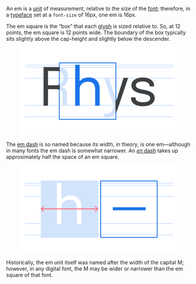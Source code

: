 

An em is a [unit](/glossary/unit) of measurement, relative to the size of the [font](/glossary/font); therefore, in a [typeface](/glossary/typeface) set at a `font-size` of 16px, one em is 16px.

The em square is the “box” that each [glyph](/glossary/glyph) is sized relative to. So, at 12 points, the em square is 12 points wide. The boundary of the box typically sits slightly above the cap-height and slightly below the descender.

<figure>

![The word “Rhys” with a box highlighting the em square around the “h” glyph and horizontal lines showing the type’s vertical metrics.](images/thumbnail.svg)

</figure>

The [em dash](/glossary/dashes) is so named because its width, in theory, is one em—although in many fonts the em dash is somewhat narrower. An [*en* dash](/glossary/en) takes up approximately half the space of an em square.

<figure>

![On the left, an “h” glyph sitting inside an em square, with arrows illustrating its total width. On the right, an em dash, occupying nearly the same width.](images/Em_2.svg)

</figure>

Historically, the em unit itself was named after the width of the capital M; however, in any digital font, the M may be wider or narrower than the em square of that font.
